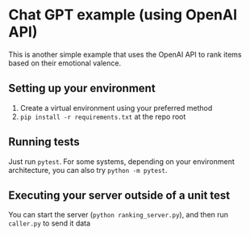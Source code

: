 # Chat GPT example (using OpenAI API)

This is another simple example that uses the OpenAI API to rank items based on their emotional valence.

## Setting up your environment

1. Create a virtual environment using your preferred method
2. `pip install -r requirements.txt` at the repo root

## Running tests

Just run `pytest`. For some systems, depending on your environment architecture, you can also try `python -m pytest`.

## Executing your server outside of a unit test

You can start the server (`python ranking_server.py`), and then run `caller.py` to send it data
